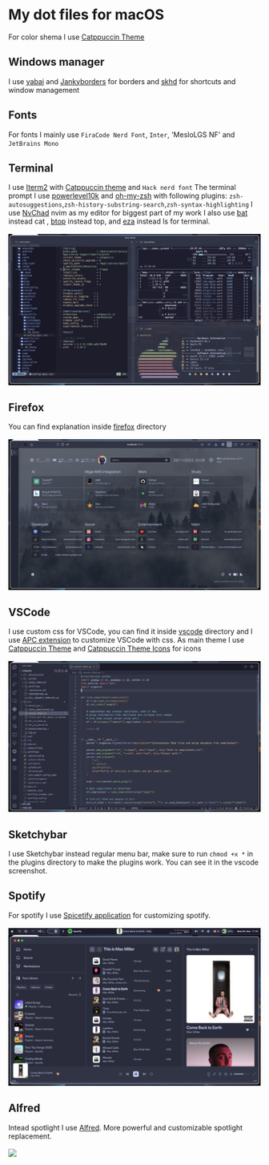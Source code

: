 # My dot files for macOS
For color shema I use [Catppuccin Theme](https://github.com/catppuccin)

## Windows manager 
I use [yabai](https://github.com/koekeishiya/yabai) and [Jankyborders](https://github.com/FelixKratz/JankyBorders) for borders and [skhd](https://github.com/koekeishiya/skhd) for shortcuts and window management

## Fonts
For fonts I mainly use `FiraCode Nerd Font`, `Inter`, 'MesloLGS NF' and `JetBrains Mono`

## Terminal
I use [Iterm2](https://iterm2.com/) with [Catppuccin theme](https://github.com/catppuccin/iterm) and `Hack nerd font`
The terminal prompt I use [powerlevel10k](https://github.com/romkatv/powerlevel10k) and [oh-my-zsh](https://ohmyz.sh/) with following plugins: `zsh-autosuggestions`,`zsh-history-substring-search`,`zsh-syntax-highlighting` 
I use [NvChad](https://github.com/NvChad/NvChad) nvim as my editor for biggest part of my work
I also use [bat](https://github.com/sharkdp/bat) instead cat , [btop](https://github.com/aristocratos/btop) instead top, and [eza](https://github.com/eza-community/eza) instead ls for terminal.
<br/><br/>
![](assets/iterm.png?raw=true)
## Firefox
You can find explanation inside [firefox](./firefox) directory
<br/><br/>
![](assets/firefox.png?raw=true)
## VSCode
I use custom css for VSCode, you can find it inside [vscode](./vscode) directory and I use [APC extension](https://marketplace.visualstudio.com/items?itemName=drcika.apc-extension) to customize VSCode with css.
As main theme I use [Catppuccin Theme](https://marketplace.visualstudio.com/items?itemName=Catppuccin.CatppuccinVS) and [Catppuccin Theme Icons](https://marketplace.visualstudio.com/items?itemName=Catppuccin.catppuccin-vsc-icons) for icons
<br/><br/>
![](assets/vscode.png?raw=true)

## Sketchybar
I use Sketchybar instead regular menu bar, make sure to run `chmod +x *` in the plugins directory to make the plugins work. You can see it in the vscode screenshot.

## Spotify 
For spotify I use [Spicetify application](https://spicetify.app/) for customizing spotify.
<br/><br/>
![](assets/spotify.png?raw=true)

## Alfred
Intead spotlight I use [Alfred](https://www.alfredapp.com/). More powerful and customizable spotlight replacement.
<br/><br/>
![](assets/alfred.png?raw=true)



